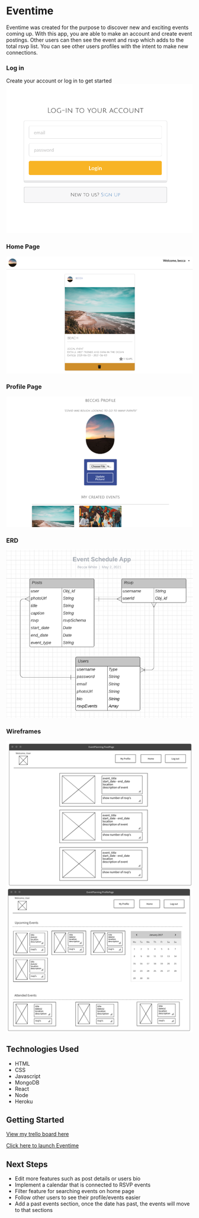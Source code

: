 # Eventime

Eventime was created for the purpose to discover new and exciting events coming up. With this app, you are able to make an account and create event postings. Other users can then see the event and rsvp which adds to the total rsvp list. You can see other users profiles with the intent to make new connections.


### Log in
Create your account or log in to get started
<img src="login.png">

### Home Page 
<img src="home_page.png">

### Profile Page
<img src="profile_example.png">

### ERD 
<img src="eventERD.png">

### Wireframes 
<img src="feed_page.png">
<img src="profile_page.png">



## Technologies Used 
- HTML
- CSS
- Javascript
- MongoDB
- React
- Node
- Heroku

## Getting Started

[View my trello board here](https://trello.com/b/4P2jw59L/project-4)

[Click here to launch Eventime](https://socialeventapp.herokuapp.com/)

## Next Steps
- Edit more features such as post details or users bio
- Implement a calendar that is connected to RSVP events
- Filter feature for searching events on home page
- Follow other users to see their profile/events easier
- Add a past events section, once the date has past, the events will move to that sections

